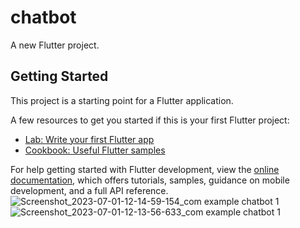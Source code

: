 # chatbot

A new Flutter project.

## Getting Started

This project is a starting point for a Flutter application.

A few resources to get you started if this is your first Flutter project:

- [Lab: Write your first Flutter app](https://docs.flutter.dev/get-started/codelab)
- [Cookbook: Useful Flutter samples](https://docs.flutter.dev/cookbook)

For help getting started with Flutter development, view the
[online documentation](https://docs.flutter.dev/), which offers tutorials,
samples, guidance on mobile development, and a full API reference.
![Screenshot_2023-07-01-12-14-59-154_com example chatbot 1](https://github.com/vaibhavaiscoder/chatbot/assets/93149685/7b896fdf-6268-44ed-864e-a1dc35f5ac1e)
![Screenshot_2023-07-01-12-13-56-633_com example chatbot 1](https://github.com/vaibhavaiscoder/chatbot/assets/93149685/33d20fb0-0d92-484d-9573-2d1ce1c40e5f)
